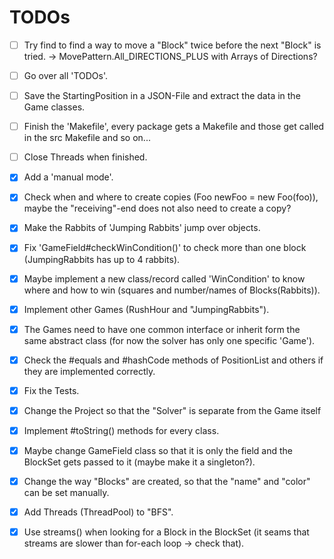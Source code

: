 # TODOs

 - [ ] Try find to find a way to move a "Block" twice before the next "Block" is tried. -> MovePattern.All_DIRECTIONS_PLUS with Arrays of Directions?

 - [ ] Go over all 'TODOs'.
 - [ ] Save the StartingPosition in a JSON-File and extract the data in the Game classes.
 - [ ] Finish the 'Makefile', every package gets a Makefile and those get called in the src Makefile and so on...
 - [ ] Close Threads when finished.

 - [X] Add a 'manual mode'.
 - [X] Check when and where to create copies (Foo newFoo = new Foo(foo)), maybe the "receiving"-end does not also need to create a copy?
 - [X] Make the Rabbits of 'Jumping Rabbits' jump over objects.
 - [X] Fix 'GameField#checkWinCondition()' to check more than one block (JumpingRabbits has up to 4 rabbits).
 - [X] Maybe implement a new class/record called 'WinCondition' to know where and how to win (squares and number/names of Blocks(Rabbits)).
 - [X] Implement other Games (RushHour and "JumpingRabbits").
 - [X] The Games need to have one common interface or inherit form the same abstract class (for now the solver has only one specific 'Game').
 - [X] Check the #equals and #hashCode methods of PositionList and others if they are implemented correctly.
 - [X] Fix the Tests.
 - [X] Change the Project so that the "Solver" is separate from the Game itself
 - [X] Implement #toString() methods for every class.
 - [X] Maybe change GameField class so that it is only the field and the BlockSet gets passed to it (maybe make it a singleton?).
 - [X] Change the way "Blocks" are created, so that the "name" and "color" can be set manually.
 - [X] Add Threads (ThreadPool) to "BFS".
 - [X] Use streams() when looking for a Block in the BlockSet (it seams that streams are slower than for-each loop -> check that).
